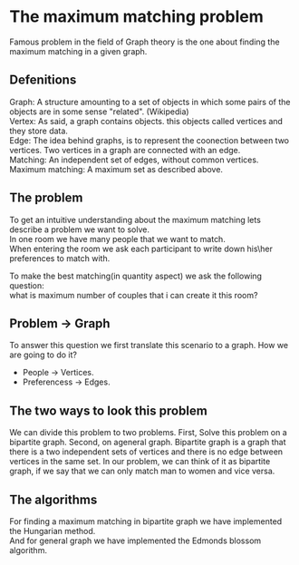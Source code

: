 # The maximum matching problem
Famous problem in the field of Graph theory is the one about finding the maximum matching in a given graph.

## Defenitions

Graph: A structure amounting to a set of objects in which some pairs of the objects are in some sense "related". (Wikipedia) <br/>
Vertex: As said, a graph contains objects. this objects called vertices and they store data.<br/>
Edge: The idea behind graphs, is to represent the coonection between two vertices. Two vertices in a graph are connected with an edge.<br/>
Matching: An independent set of edges, without common vertices.<br/>
Maximum matching: A maximum set as described above.


## The problem
To get an intuitive understanding about the maximum matching lets describe a problem we want to solve.<br/>
In one room we have many people that we want to match.<br/>
When entering the room we ask each participant to write down his\her preferences to match with.<br/>

To make the best matching(in quantity aspect) we ask the following question:<br/>
what is maximum number of couples that i can create it this room?<br/>

## Problem -> Graph
To answer this question we first translate this scenario to a graph. How we are going to do it?<br/>
  - People -> Vertices.<br/>
  - Preferencess -> Edges.<br/>

## The two ways to look this problem
We can divide this problem to two problems. First, Solve this problem on a bipartite graph. Second, on ageneral graph. Bipartite graph is a graph that there is a two independent sets of vertices and there is no edge between vertices in the same set. In our problem, we can think of it as bipartite graph, if we say that we can only match man to women and vice versa.

## The algorithms
For finding a maximum matching in bipartite graph we have implemented the Hungarian method.<br/>
And for general graph we have implemented the Edmonds blossom algorithm.
